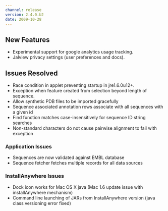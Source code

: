 ```yaml
---
channel: release
version: 2.4.0.b2
date: 2009-10-28
---
```


## New Features

- Experimental support for google analytics usage tracking.
- Jalview privacy settings (user preferences and docs).


## Issues Resolved

- Race condition in applet preventing startup in jre1.6.0u12+.
- Exception when feature created from selection beyond length of sequence.
- Allow synthetic PDB files to be imported gracefully
- Sequence associated annotation rows associate with all sequences with a given id
- Find function matches case-insensitively for sequence ID string searches
- Non-standard characters do not cause pairwise alignment to fail with exception


### Application Issues
- Sequences are now validated against EMBL database
- Sequence fetcher fetches multiple records for all data sources


### InstallAnywhere Issues
- Dock icon works for Mac OS X java (Mac 1.6 update issue with installAnywhere mechanism)
- Command line launching of JARs from InstallAnywhere version (java class versioning error fixed)
